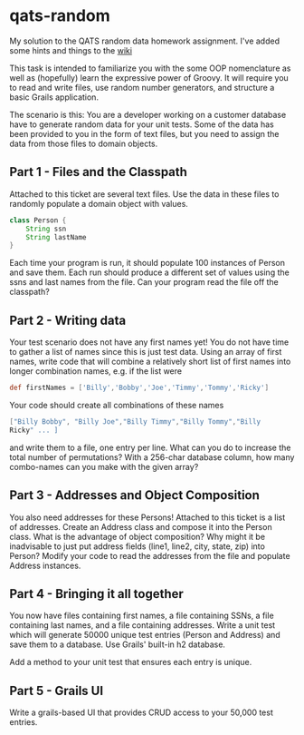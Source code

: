# qats-random
My solution to the QATS random data homework assignment.  I've added some hints and things to the [wiki](wiki)

This task is intended to familiarize you with the some OOP nomenclature as well as (hopefully) learn the expressive power of Groovy. It will require you to read and write files, use random number generators, and structure a basic Grails application.

The scenario is this:
You are a developer working on a customer database have to generate random data for your unit tests. Some of the data has been provided to you in the form of text files, but you need to assign the data from those files to domain objects.

## Part 1 - Files and the Classpath
Attached to this ticket are several text files. Use the data in these files to randomly populate a domain object with values.

```groovy
class Person {
    String ssn
    String lastName
}
```

Each time your program is run, it should populate 100 instances of Person and save them. Each run should produce a different set of values using the ssns and last names from the file. Can your program read the file off the classpath?


## Part 2 - Writing data
Your test scenario does not have any first names yet! You do not have time to gather a list of names since this is just test data. Using an array of first names, write code that will combine a relatively short list of first names into longer combination names, e.g. if the list were

```groovy
def firstNames = ['Billy','Bobby','Joe','Timmy','Tommy','Ricky']
```

Your code should create all combinations of these names 

```groovy
["Billy Bobby", "Billy Joe","Billy Timmy","Billy Tommy","Billy
Ricky" ... ]
```

 and write them to a file, one entry per line.
What can you do to increase the total number of permutations? With a 256-char database column, how many combo-names can you make with the given array?

## Part 3 - Addresses and Object Composition
You also need addresses for these Persons! Attached to this ticket is a list of addresses. Create an Address class and
compose it into the Person class.
What is the advantage of object composition? Why might it be inadvisable to just put address fields (line1, line2, city,
state, zip) into Person?
Modify your code to read the addresses from the file and populate Address instances.


## Part 4 - Bringing it all together
You now have files containing first names, a file containing SSNs, a file containing last names, and a file containing
addresses.  Write a unit test which will generate 50000 unique test entries (Person and Address) and save them to a database. Use Grails' built-in h2 database.

Add a method to your unit test that ensures each entry is unique.

## Part 5 - Grails UI
Write a grails-based UI that provides CRUD access to your 50,000 test entries.


